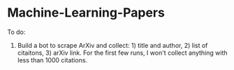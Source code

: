 # Machine-Learning-Papers

To do:
1. Build a bot to scrape ArXiv and collect: 1) title and author, 2) list of citaitons, 3) arXiv link. For the first few runs, I won't collect anything with less than 1000 citations.

